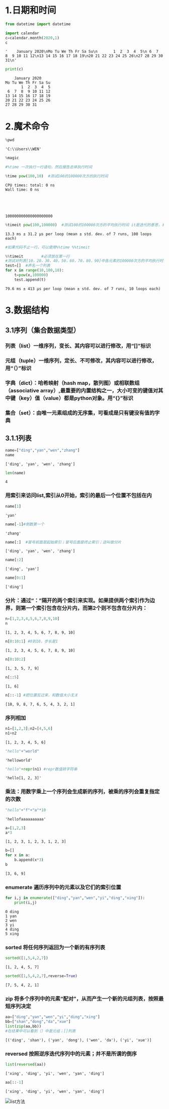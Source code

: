 # 1.日期和时间 #


```python
from datetime import datetime
```


```python
import calendar
c=calendar.month(2020,1)
c
```




    '    January 2020\nMo Tu We Th Fr Sa Su\n       1  2  3  4  5\n 6  7  8  9 10 11 12\n13 14 15 16 17 18 19\n20 21 22 23 24 25 26\n27 28 29 30 31\n'




```python
print(c)
```

        January 2020
    Mo Tu We Th Fr Sa Su
           1  2  3  4  5
     6  7  8  9 10 11 12
    13 14 15 16 17 18 19
    20 21 22 23 24 25 26
    27 28 29 30 31
    
    

# 2.魔术命令 #


```python
%pwd
```




    'C:\\Users\\WEN'




```python
%magic
```


```python
#%time 一次执行一行语句，然后报告总体执行时间
```


```python
%time pow(100,10)  #测试100的100000次方的执行时间
```

    CPU times: total: 0 ns
    Wall time: 0 ns
    




    100000000000000000000




```python
%timeit pow(100,100000)  #测试100的100000次方的平均执行时间 it是迭代的意思，有时候循环100次有时候循环1000次，这取决于CPU
```

    13.3 ms ± 31.2 µs per loop (mean ± std. dev. of 7 runs, 100 loops each)
    


```python
#如果代码不止一行，可以使用%%time %%timeit
```


```python
%%timeit        #必须放在第一行
#测试对列表[10，20，30，40，50，60，70，80，90]中各元素的100000次方的平均执行时间
test=[]  #声名一个列表
for x in range(10,100,10):
    t=pow(x,100000)
    test.append(t)
```

    79.6 ms ± 413 µs per loop (mean ± std. dev. of 7 runs, 10 loops each)
    

# 3.数据结构 #

## 3.1序列（集合数据类型） ##

### 列表（list）一维序列，变长、其内容可以进行修改，用“[]”标识 ###

### 元组（tuple）一维序列，定长、不可修改，其内容可以进行修改，用“（）”标识 ###

### 字典（dict）：哈希映射（hash map，散列图）或相联数组（associative array）,最重要的内置结构之一，大小可变的**键值对**其中键（key）值（value）都是python对象。用“{}”标识 ###

### 集合（set）：由唯一元素组成的无序集，可看成是只有键没有值的字典 ###

## 3.1.1列表 ##


```python
name=["ding","yan","wen","zhang"]
name
```




    ['ding', 'yan', 'wen', 'zhang']




```python
len(name)
```




    4



### 用索引来访问list,索引从0开始，索引的最后一个位置不包括在内 ###


```python
name[1]
```




    'yan'




```python
name[-1]#倒数第一个
```




    'zhang'




```python
name[:]  #冒号前面是起始索引；冒号后面是终止索引；这叫做分片
```




    ['ding', 'yan', 'wen', 'zhang']




```python
name[:2]
```




    ['ding', 'yan']




```python
name[0:1] 
```




    ['ding']



### 分片：通过“：”隔开的两个索引来实现。如果提供两个索引作为边界，则第一个索引包含在分片内，而第2个则不包含在分片内： ###


```python
n=[1,2,3,4,5,6,7,8,9,10]
n
```




    [1, 2, 3, 4, 5, 6, 7, 8, 9, 10]




```python
n[0:10:1] #0到10，步长是1
```




    [1, 2, 3, 4, 5, 6, 7, 8, 9, 10]




```python
n[0:10:2]
```




    [1, 3, 5, 7, 9]




```python
n[::5]
```




    [1, 6]




```python
n[::-1] #把位置反过来，和数值大小无关
```




    [10, 9, 8, 7, 6, 5, 4, 3, 2, 1]



### 序列相加 ###


```python
n1=[1,2,3];n2=[4,5,6]
n1+n2
```




    [1, 2, 3, 4, 5, 6]




```python
"hello"+"world"
```




    'helloworld'




```python
"hello"+repr(n1) #repr数值转字符串
```




    'hello[1, 2, 3]'



### 乘法：用数字乘上一个序列会生成新的序列，被乘的序列会重复指定的次数 ###


```python
"hello"+"f"+"a"*10
```




    'hellofaaaaaaaaaa'




```python
a=[1,2,3]
a*3
```




    [1, 2, 3, 1, 2, 3, 1, 2, 3]




```python
b=[]
for x in a:
    b.append(x*3)
b
```




    [3, 6, 9]



### enumerate 遍历序列中的元素以及它们的索引位置 ###


```python
for i,j in enumerate(["ding","yan","wen","yi","ding","xing"]):
    print(i,j)
```

    0 ding
    1 yan
    2 wen
    3 yi
    4 ding
    5 xing
    

### sorted 将任何序列返回为一个新的有序列表 ###


```python
sorted([1,5,4,2,7])
```




    [1, 2, 4, 5, 7]




```python
sorted([1,5,4,2,7],reverse=True)
```




    [7, 5, 4, 2, 1]



### zip 将多个序列中的元素“配对”，从而产生一个新的元组列表，按照最短序列决定 ###


```python
aa=["ding","yan","wen","yi","ding","xing"]
bb=["shan","dong","da","xue"]
list(zip(aa,bb))
#在结果中可以看到（）中是元组；[]列表
```




    [('ding', 'shan'), ('yan', 'dong'), ('wen', 'da'), ('yi', 'xue')]



### reversed 按照逆序迭代序列中的元素；并不是所谓的倒序 ###


```python
list(reversed(aa))
```




    ['xing', 'ding', 'yi', 'wen', 'yan', 'ding']




```python
aa[::-1]
```




    ['xing', 'ding', 'yi', 'wen', 'yan', 'ding']



![list方法](C:/Users/WEN/Desktop/jupyter_picture/list_method.png)


```python

```
